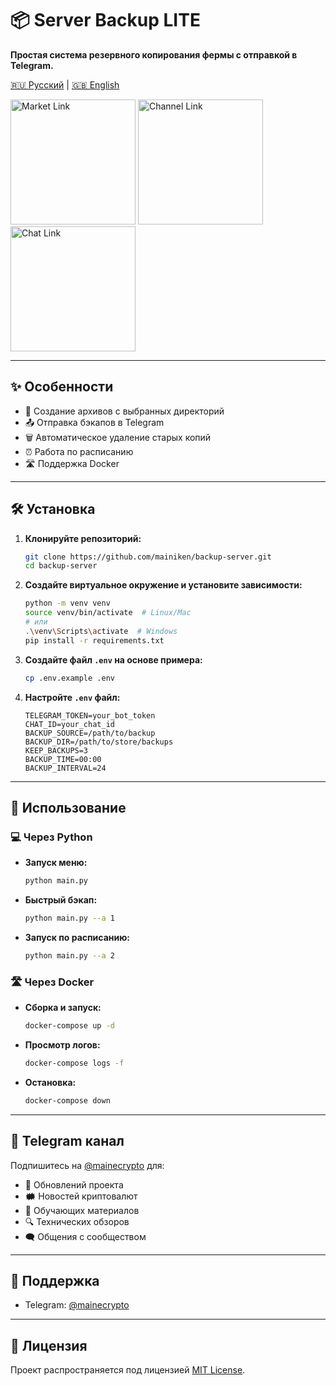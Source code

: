 # 📦 Server Backup LITE
**Простая система резервного копирования фермы с отправкой в Telegram.**

[🇷🇺 Русский](README.md) | [🇬🇧 English](README_en.md)

[<img src="https://res.cloudinary.com/dkgz59pmw/image/upload/v1736756459/knpk224-28px-market_ksivis.svg" alt="Market Link" width="200">](https://t.me/MaineMarketBot?start=8HVF7S9K)
[<img src="https://res.cloudinary.com/dkgz59pmw/image/upload/v1736756459/knpk224-28px-channel_psjoqn.svg" alt="Channel Link" width="200">](https://t.me/+vpXdTJ_S3mo0ZjIy)
[<img src="https://res.cloudinary.com/dkgz59pmw/image/upload/v1736756459/knpk224-28px-chat_ixoikd.svg" alt="Chat Link" width="200">](https://t.me/+wWQuct9bljQ0ZDA6)

---

## ✨ Особенности  
- 📂 Создание архивов с выбранных директорий  
- 📤 Отправка бэкапов в Telegram  
- 🗑️ Автоматическое удаление старых копий  
- ⏰ Работа по расписанию  
- 🛣️ Поддержка Docker  

---

## 🛠️ Установка  

1. **Клонируйте репозиторий:**  
   ```bash
   git clone https://github.com/mainiken/backup-server.git
   cd backup-server
   ```

2. **Создайте виртуальное окружение и установите зависимости:**  
   ```bash
   python -m venv venv
   source venv/bin/activate  # Linux/Mac
   # или
   .\venv\Scripts\activate  # Windows
   pip install -r requirements.txt
   ```

3. **Создайте файл `.env` на основе примера:**  
   ```bash
   cp .env.example .env
   ```

4. **Настройте `.env` файл:**  
   ```env
   TELEGRAM_TOKEN=your_bot_token
   CHAT_ID=your_chat_id
   BACKUP_SOURCE=/path/to/backup
   BACKUP_DIR=/path/to/store/backups
   KEEP_BACKUPS=3
   BACKUP_TIME=00:00
   BACKUP_INTERVAL=24
   ```

---

## 🚀 Использование  

### 💻 Через Python  
- **Запуск меню:**  
   ```bash
   python main.py
   ```

- **Быстрый бэкап:**  
   ```bash
   python main.py --a 1
   ```

- **Запуск по расписанию:**  
   ```bash
   python main.py --a 2
   ```

### 🛣️ Через Docker  
- **Сборка и запуск:**  
   ```bash
   docker-compose up -d
   ```

- **Просмотр логов:**  
   ```bash
   docker-compose logs -f
   ```

- **Остановка:**  
   ```bash
   docker-compose down
   ```

---

## 📢 Telegram канал  

Подпишитесь на [@mainecrypto](https://t.me/mainecrypto) для:  
- 🔄 Обновлений проекта  
- 🗰 Новостей криптовалют  
- 📓 Обучающих материалов  
- 🔍 Технических обзоров  
- 🗨️ Общения с сообществом  

---

## 📮 Поддержка  

- Telegram: [@mainecrypto](https://t.me/mainecrypto)  

---

## 📜 Лицензия  

Проект распространяется под лицензией [MIT License](https://opensource.org/licenses/MIT).  
